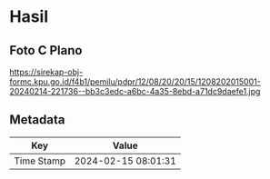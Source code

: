 # Hasil

## Foto C Plano

https://sirekap-obj-formc.kpu.go.id/f4b1/pemilu/pdpr/12/08/20/20/15/1208202015001-20240214-221736--bb3c3edc-a6bc-4a35-8ebd-a71dc9daefe1.jpg


## Metadata

| Key        | Value               |
| ---------- | ------------------- |
| Time Stamp | 2024-02-15 08:01:31 |



